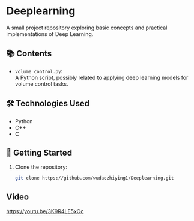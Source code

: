 # Deeplearning

A small project repository exploring basic concepts and practical implementations of Deep Learning.

## 📚 Contents

- `volume_control.py`:  
  A Python script, possibly related to applying deep learning models for volume control tasks.

## 🛠️ Technologies Used

- Python
- C++
- C

## 🚀 Getting Started

1. Clone the repository:

   ```bash
   git clone https://github.com/wudaozhiying1/Deeplearning.git
   ```
## Video
https://youtu.be/3K9R4LE5xOc
